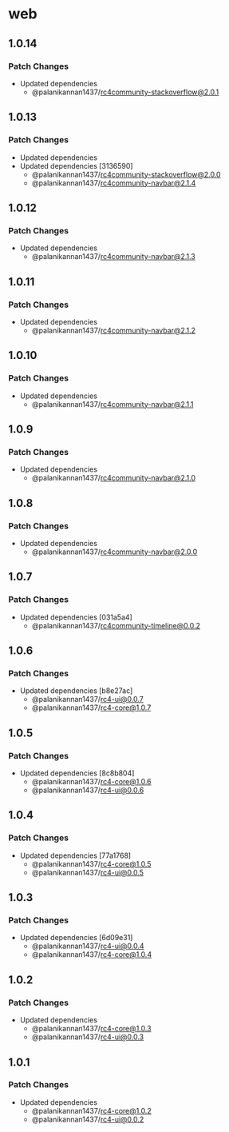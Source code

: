 # web

## 1.0.14

### Patch Changes

- Updated dependencies
  - @palanikannan1437/rc4community-stackoverflow@2.0.1

## 1.0.13

### Patch Changes

- Updated dependencies
- Updated dependencies [3136590]
  - @palanikannan1437/rc4community-stackoverflow@2.0.0
  - @palanikannan1437/rc4community-navbar@2.1.4

## 1.0.12

### Patch Changes

- Updated dependencies
  - @palanikannan1437/rc4community-navbar@2.1.3

## 1.0.11

### Patch Changes

- Updated dependencies
  - @palanikannan1437/rc4community-navbar@2.1.2

## 1.0.10

### Patch Changes

- Updated dependencies
  - @palanikannan1437/rc4community-navbar@2.1.1

## 1.0.9

### Patch Changes

- Updated dependencies
  - @palanikannan1437/rc4community-navbar@2.1.0

## 1.0.8

### Patch Changes

- Updated dependencies
  - @palanikannan1437/rc4community-navbar@2.0.0

## 1.0.7

### Patch Changes

- Updated dependencies [031a5a4]
  - @palanikannan1437/rc4community-timeline@0.0.2

## 1.0.6

### Patch Changes

- Updated dependencies [b8e27ac]
  - @palanikannan1437/rc4-ui@0.0.7
  - @palanikannan1437/rc4-core@1.0.7

## 1.0.5

### Patch Changes

- Updated dependencies [8c8b804]
  - @palanikannan1437/rc4-core@1.0.6
  - @palanikannan1437/rc4-ui@0.0.6

## 1.0.4

### Patch Changes

- Updated dependencies [77a1768]
  - @palanikannan1437/rc4-core@1.0.5
  - @palanikannan1437/rc4-ui@0.0.5

## 1.0.3

### Patch Changes

- Updated dependencies [6d09e31]
  - @palanikannan1437/rc4-ui@0.0.4
  - @palanikannan1437/rc4-core@1.0.4

## 1.0.2

### Patch Changes

- Updated dependencies
  - @palanikannan1437/rc4-core@1.0.3
  - @palanikannan1437/rc4-ui@0.0.3

## 1.0.1

### Patch Changes

- Updated dependencies
  - @palanikannan1437/rc4-core@1.0.2
  - @palanikannan1437/rc4-ui@0.0.2
